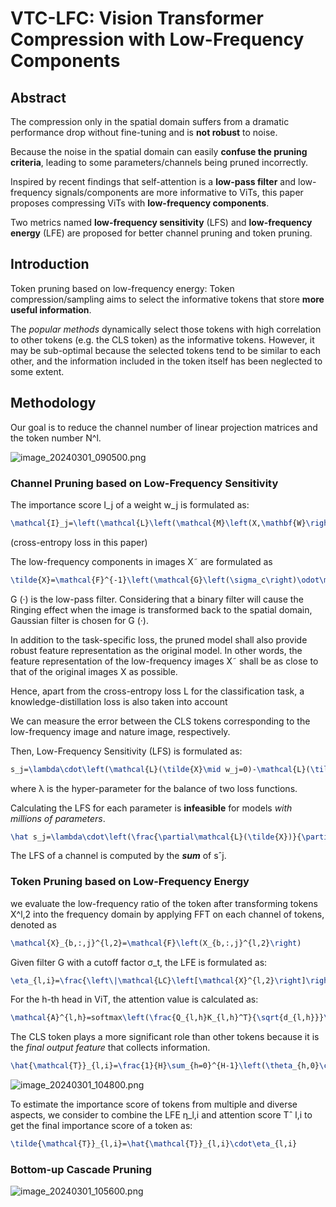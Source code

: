 # VTC-LFC: Vision Transformer Compression with Low-Frequency Components

## Abstract
The compression only
in the spatial domain suffers from a dramatic performance drop without fine-tuning and is **not robust** to noise.

Because the noise in the spatial domain can easily
**confuse the pruning criteria**, leading to some parameters/channels being pruned
incorrectly.

Inspired by recent findings that self-attention is a **low-pass filter** and
low-frequency signals/components are more informative to ViTs, this paper proposes compressing ViTs with **low-frequency components**.

Two metrics named
**low-frequency sensitivity** (LFS) and **low-frequency energy** (LFE) are proposed
for better channel pruning and token pruning.

## Introduction
Token pruning based on low-frequency energy:
Token compression/sampling aims to select the informative tokens that store **more useful information**.

The _popular methods_ dynamically select those tokens with high correlation to other tokens (e.g. the
CLS token) as the informative tokens.
However, it may be sub-optimal because the selected tokens
tend to be similar to each other, and the information included in the token itself has been neglected to
some extent.

## Methodology

Our goal is to
reduce the channel number of linear projection matrices and the token number N^l.

![image_20240301_090500.png](image_20240301_090500.png)

### Channel Pruning based on Low-Frequency Sensitivity

The importance score I_j of a weight w_j is formulated as:

```tex
\mathcal{I}_j=\left(\mathcal{L}\left(\mathcal{M}\left(X,\mathbf{W}\right),Y\mid w_j=0\right)-\mathcal{L}\left(\mathcal{M}\left(X,\mathbf{W}\right),Y\right)\right)^2
```

(cross-entropy loss in this
paper)

The low-frequency components in images
X˜ are formulated as

```tex
\tilde{X}=\mathcal{F}^{-1}\left(\mathcal{G}\left(\sigma_c\right)\odot\mathcal{F}\left(X\right)\right)
```

G (·) is the low-pass filter. Considering that a binary filter will cause the Ringing
effect when the image is transformed back to the spatial domain, Gaussian filter is chosen for G (·).

In addition to the task-specific loss, the pruned model shall also provide robust feature representation
as the original model. In other words, the feature representation of the low-frequency images
X˜ shall be as close to that of the original images X as possible.

Hence, apart from the cross-entropy loss L for the classification task, a knowledge-distillation loss is also taken into account

We can measure the error between the CLS tokens
corresponding to the low-frequency image and nature image, respectively.

Then, Low-Frequency Sensitivity (LFS) is formulated as:
```tex
s_j=\lambda\cdot\left(\mathcal{L}(\tilde{X}\mid w_j=0)-\mathcal{L}(\tilde{X})\right)^2+(1-\lambda)\cdot\left(\mathcal{K}\mathcal{L}(\tilde{T},T\mid w_j=0)-\mathcal{K}\mathcal{L}(\tilde{T},T)\right)^2
```

where λ is the hyper-parameter for the balance of two loss functions.

Calculating the LFS for each parameter is **infeasible** for models _with millions of
parameters_.

```tex
\hat s_j=\lambda\cdot\left(\frac{\partial\mathcal{L}(\tilde{X})}{\partial w_j}\cdot w_j\right)^2+(1-\lambda)\cdot\left(\frac{\partial\mathcal{K}\mathcal{L}(\tilde{T},T)}{\partial w_j}\cdot w_j\right)^2,
```

The LFS of a channel is computed by the _**sum**_ of sˆj.

### Token Pruning based on Low-Frequency Energy

we evaluate
the low-frequency ratio of the token after transforming tokens X^l,2
into the frequency domain by
applying FFT on each channel of tokens, denoted as

```tex
\mathcal{X}_{b,:,j}^{l,2}=\mathcal{F}\left(X_{b,:,j}^{l,2}\right)
```

Given filter G with a cutoff factor σ_t, the LFE is formulated as:

```tex
\eta_{l,i}=\frac{\left\|\mathcal{LC}\left[\mathcal{X}^{l,2}\right]\right\|_{2}}{\left\|\mathcal{DC}\left[\mathcal{X}^{l,2}\right]\right\|_{2}}=\frac{\left\|\mathcal{F}^{-1}(\mathcal{G}\left(\sigma_{t}\right)\odot\mathcal{X}_{b,i,\cdot}^{l,2})\right\|_{2}}{\left\|\mathcal{F}^{-1}\left(\mathcal{X}_{b,\cdot,\cdot}^{l,2}\right)\right\|_{2}}=\frac{\left\|\tilde{X}_{b,i,\cdot}^{l,2}\right\|_{2}}{\left\|X_{b,\cdot,\cdot}^{l,2}\right\|_{2}}

```

For the h-th head in ViT, the attention value is calculated as:

```tex
\mathcal{A}^{l,h}=softmax\left(\frac{Q_{l,h}K_{l,h}^T}{\sqrt{d_{l,h}}}\right)
```

The CLS token plays a
more significant role than other tokens because it is the _final output feature_ that collects information.

```tex
\hat{\mathcal{T}}_{l,i}=\frac{1}{H}\sum_{h=0}^{H-1}\left(\theta_{h,0}\cdot\mathcal{A}_{i,0}^{l,h}+\theta_{h,1}\cdot\frac{1}{N^{l}}\sum_{j=1}^{N^{l}-1}\mathcal{A}_{i,j}^{l,h}\right)

```

![image_20240301_104800.png](image_20240301_104800.png)

To estimate the importance score of tokens from multiple and diverse aspects, we consider to combine
the LFE η_l,i and attention score Tˆ
l,i to get the final importance score of a token as:

```tex
\tilde{\mathcal{T}}_{l,i}=\hat{\mathcal{T}}_{l,i}\cdot\eta_{l,i}
```

### Bottom-up Cascade Pruning

![image_20240301_105600.png](image_20240301_105600.png)







